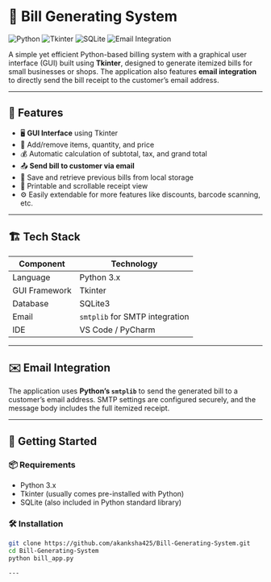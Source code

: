 # 🧾 Bill Generating System

![Python](https://img.shields.io/badge/Python-3.x-blue?logo=python)
![Tkinter](https://img.shields.io/badge/GUI-Tkinter-informational)
![SQLite](https://img.shields.io/badge/Database-SQLite-lightgrey)
![Email Integration](https://img.shields.io/badge/Feature-Email%20Sending-success)

A simple yet efficient Python-based billing system with a graphical user interface (GUI) built using **Tkinter**, designed to generate itemized bills for small businesses or shops. The application also features **email integration** to directly send the bill receipt to the customer’s email address.

---

## 📌 Features

- 🖥️ **GUI Interface** using Tkinter  
- 🛒 Add/remove items, quantity, and price  
- 💰 Automatic calculation of subtotal, tax, and grand total  
- 📤 **Send bill to customer via email**  
- 💾 Save and retrieve previous bills from local storage  
- 🧾 Printable and scrollable receipt view  
- ⚙️ Easily extendable for more features like discounts, barcode scanning, etc.

---

## 🏗️ Tech Stack

| Component     | Technology     |
|---------------|----------------|
| Language      | Python 3.x     |
| GUI Framework | Tkinter        |
| Database      | SQLite3        |
| Email         | `smtplib` for SMTP integration |
| IDE           | VS Code / PyCharm |

---

## ✉️ Email Integration

The application uses **Python’s `smtplib`** to send the generated bill to a customer’s email address. SMTP settings are configured securely, and the message body includes the full itemized receipt.

---

## 🚀 Getting Started

### 📦 Requirements

- Python 3.x
- Tkinter (usually comes pre-installed with Python)
- SQLite (also included in Python standard library)

### 🛠️ Installation

```bash
git clone https://github.com/akanksha425/Bill-Generating-System.git
cd Bill-Generating-System
python bill_app.py

---
